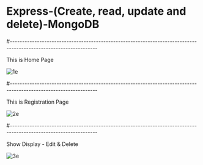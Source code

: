 # Express-(Create, read, update and delete)-MongoDB
#-----------------------------------------------------------------------------------------------------------------

This is Home Page

![1e](https://user-images.githubusercontent.com/54984550/67179053-dacec880-f3f6-11e9-8457-c946fb507a5a.PNG)

#-----------------------------------------------------------------------------------------------------------------

This is Registration Page

![2e](https://user-images.githubusercontent.com/54984550/67179066-e621f400-f3f6-11e9-98f2-a8aa71d7f0cb.PNG)

#-----------------------------------------------------------------------------------------------------------------

Show Display - Edit & Delete

![3e](https://user-images.githubusercontent.com/54984550/67179081-f20db600-f3f6-11e9-98cb-2d2a03b5b3ab.PNG)
